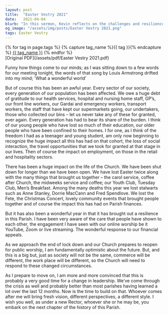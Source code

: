 ```yaml
---
layout: post
title:  "Easter Vestry 2021"
date:   2021-04-04
blurb: "In this sermon, Kevin reflects on the challenges and resilience of the Parish during the pandemic. He acknowledges the hardships faced by all sectors of society and the impact on the Church's activities. Despite the difficulties, he highlights the care and engagement shown by the Parish members. As he prepares to move on, he expresses optimism for the future under new leadership."
og_image: "/assets/img/posts/Easter Vestry 2021.png"
tags: Easter Vestry
---    
```

<div class="tag-pills">
  {% for tag in page.tags %}
    {% capture tag_name %}{{ tag }}{% endcapture %}
    <a href="{{ site.baseurl }}/tag/{{ tag_name | slugify }}" class="tag-pill">{{ tag_name }}</a>
  {% endfor %}
</div>
[Original PDF](/assets/pdf/Easter Vestry 2021.pdf)

Funny how things come to our minds; as I was sitting down to a few words for our meeting tonight, the words of that song by Louis Armstrong drifted into my mind; 'What a wonderful world'

But of course this has been an awful year. Every sector of our society, every generation of our population has been affected. We owe a huge debt of gratitude to our health services, hospital and nursing home staff, GP’s, our front line workers, our Gardai and emergency workers, transport workers, the staff that have kept our supermarkets going, our undertakers, those who collected our bins – let us never take any of these for granted, ever again. Every generation has had to bear its share of the burden. I think of our young people who have lost so much of their education, our older people who have been confined to their homes. I for one, as I think of the freedom I had as a teenager and young student, am only now beginning to recognize the huge impact all this has had on that cohort, the loss of social interaction, the travel opportunities that we took for granted at that stage in our lives. Then of course the impact on employment, on those in the retail and hospitality sectors.

There has been a huge impact on the life of the Church. We have been shut down for longer than we have been open. We have lost Easter twice along with the many things that brought us together – the carol service, coffee after Church, the midweeks service and coffee; our Youth Club, Tuesday Club, Men’s Breakfast. Among the many deaths this year we lost stalwarts such as Anne Stanley, Dorrie MacCann and Fred Spendlove. We lost the Fete, the Christmas Concert, lovely community events that brought people together and of course the impact this has had on Parish finances.

But it has also been a wonderful year in that it has brought out a resilience in this Parish. I have been very aware of the care that people have shown to each other, the engagement I have seen with our online worship be it YouTube, Zoom or live streaming. The wonderful response to our financial appeals.

As we approach the end of lock down and our Church prepares to reopen for public worship, I am fundamentally optimistic about the future. But, and this is a big but, just as society will not be the same, commerce will be different, the work place will be different, so the Church will need to respond to these changed circumstances.

As I prepare to move on, I am more and more convinced that this is probably a very good time for a change in leadership. We’ve come through the crisis as well and probably better than most parishes having learned a lot over the last 12 months. Now is the time to build on that. Whoever comes after me will bring fresh vision, different perspectives, a different style. I wish you well, as under a new Rector, whoever she or he may be, you embark on the next chapter of the history of this Parish.
